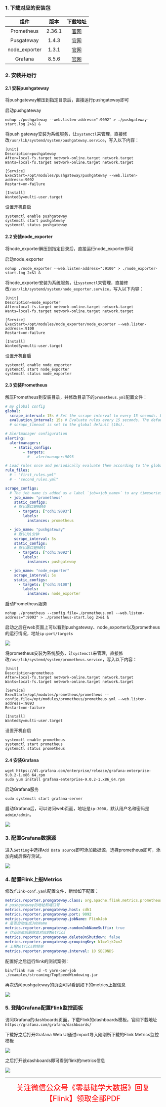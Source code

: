 ### 1. 下载对应的安装包

|     组件      |  版本  |                           下载地址                           |
| :-----------: | :----: | :----------------------------------------------------------: |
|  Prometheus   | 2.36.1 | [官网](https://github.com/prometheus/prometheus/releases/download/v2.36.1/prometheus-2.36.1.linux-amd64.tar.gz) |
|  Pusgateway   | 1.4.3  | [官网](https://github.com/prometheus/pushgateway/releases/download/v1.4.3/pushgateway-1.4.3.linux-amd64.tar.gz) |
| node_exporter | 1.3.1  | [官网](https://github.com/prometheus/node_exporter/releases/download/v1.3.1/node_exporter-1.3.1.linux-amd64.tar.gz) |
|    Grafana    | 8.5.6  | [官网](https://dl.grafana.com/enterprise/release/grafana-enterprise-8.5.6-1.x86_64.rpm) |

### 2. 安装并运行

#### 2.1 安装pushgateway

将pushgateway解压到指定目录后，直接运行pushgateway即可

启动pushgateway

```shell
nohup ./pushgateway --web.listen-address=":9092" > ./pushgateway-start.log 2>&1 &
```

将push gateway安装为系统服务，让`systemctl`来管理，直接修改`/usr/lib/systemd/system/pushgateway.service`，写入以下内容：

```
[Unit]
Description=pushgateway
After=local-fs.target network-online.target network.target
Wants=local-fs.target network-online.target network.target

[Service]
ExecStart=/opt/modules/pushgateway/pushgateway --web.listen-address=:9092
Restart=on-failure

[Install]
WantedBy=multi-user.target
```

设置开机自启

```shell
systemctl enable pushgateway
systemctl start pushgateway
systemctl status pushgateway
```

#### 2.2 安装node_exporter

将node_exporter解压到指定目录后，直接运行node_exporter即可

启动node_exporter

```shell
nohup ./node_exporter --web.listen-address=":9100" > ./node_exporter-start.log 2>&1 &
```

将node_exporter安装为系统服务，让`systemctl`来管理，直接修改`/usr/lib/systemd/system/node_exporter.service`，写入以下内容：

```
[Unit]
Description=node_exporter
After=local-fs.target network-online.target network.target
Wants=local-fs.target network-online.target network.target

[Service]
ExecStart=/opt/modules/node_exporter/node_exporter --web.listen-address=:9100
Restart=on-failure

[Install]
WantedBy=multi-user.target
```

设置开机自启

```shell
systemctl enable node_exporter
systemctl start node_exporter
systemctl status node_exporter
```

#### 2.3 安装Prometheus

解压Prometheus到安装目录，并修改目录下的`prometheus.yml`配置文件：

```yml
# my global config
global:
  scrape_interval: 15s # Set the scrape interval to every 15 seconds. Default is every 1 minute.
  evaluation_interval: 15s # Evaluate rules every 15 seconds. The default is every 1 minute.
  # scrape_timeout is set to the global default (10s).

# Alertmanager configuration
alerting:
  alertmanagers:
    - static_configs:
        - targets:
          # - alertmanager:9093

# Load rules once and periodically evaluate them according to the global 'evaluation_interval'.
rule_files:
  # - "first_rules.yml"
  # - "second_rules.yml"

scrape_configs:
  # The job name is added as a label `job=<job_name>` to any timeseries scraped from this config.
  - job_name: "prometheus"
    static_configs:
    # 默认端口是9090
      - targets: ["cdh1:9093"]
        labels:
          instances: prometheus

  - job_name: "pushgateway"
    # 默认为1分钟
    scrape_interval: 5s
    static_configs:
    # 默认端口是9091
      - targets: ["cdh1:9092"]
        labels:
          instances: pushgateway

  - job_name: "node_exporter"
    scrape_interval: 5s
    static_configs:
      - targets: ["cdh1:9100"]
        labels:
          instances: node_exporter
```

启动Prometheus服务

```shell
nohup ./prometheus --config.file=./prometheus.yml --web.listen-address=":9093" > ./prometheus-start.log 2>&1 &
```

启动之后在web页面上可以看到pushgateway、node_exporter以及prometheus的运行情况，地址`ip:port/targets`

![](https://yanko24-note.oss-cn-zhangjiakou.aliyuncs.com/flink/prometheus-targets.jpg)

将prometheus安装为系统服务，让`systemctl`来管理，直接修改`/usr/lib/systemd/system/prometheus.service`，写入以下内容：

```
[Unit]
Description=prometheus
After=local-fs.target network-online.target network.target
Wants=local-fs.target network-online.target network.target

[Service]
ExecStart=/opt/modules/prometheus/prometheus --config.file=/opt/modules/prometheus/prometheus.yml --web.listen-address=:9093
Restart=on-failure

[Install]
WantedBy=multi-user.target
```

设置开机自启

```shell
systemctl enable prometheus
systemctl start prometheus
systemctl status prometheus
```

#### 2.4 安装Grafana

```shell
wget https://dl.grafana.com/enterprise/release/grafana-enterprise-9.0.2-1.x86_64.rpm
sudo yum install grafana-enterprise-9.0.2-1.x86_64.rpm
```

启动Grafana服务

```shell
sudo systemctl start grafana-server
```

启动Grafana后，可以访问web页面，地址是`ip:3000`，默认用户名和密码是`admin/admin`。

![](https://yanko24-note.oss-cn-zhangjiakou.aliyuncs.com/flink/grafana-login.jpg)

### 3. 配置Grafana数据源

进入`Setting`中选择`Add Data source`即可添加数据源，选择prometheus即可，添加完成后保存测试。

![](https://yanko24-note.oss-cn-zhangjiakou.aliyuncs.com/flink/grafana-prometheus.jpg)

### 4. 配置Flink上报Metrics

修改`flink-conf.yaml`配置文件，新增如下配置：

```yaml
metrics.reporter.promgateway.class: org.apache.flink.metrics.prometheus.PrometheusPushGatewayReporter
# pushgateway的地址和端口号
metrics.reporter.promgateway.host: cdh1
metrics.reporter.promgateway.port: 9092
metrics.reporter.promgateway.jobName: FlinkJob
# 是否自动生成JobName
metrics.reporter.promgateway.randomJobNameSuffix: true
# 作业结束后删除其对应的Metrics
metrics.reporter.promgateway.deleteOnShutdown: false
metrics.reporter.promgateway.groupingKey: k1=v1;k2=v2
# 上报Metrics的频率
metrics.reporter.promgateway.interval: 10 SECONDS
```

配置好之后运行flink的测试案例：

```shell
bin/flink run -d -t yarn-per-job ./examples/streaming/TopSpeedWindowing.jar
```

再次访问pushgateway的页面可以看到如下的metrics上报信息

![](https://yanko24-note.oss-cn-zhangjiakou.aliyuncs.com/flink/pushgateway-metrics.jpg)

###  5. 登陆Grafana配置Flink监控面板

访问Grafana的dashboards页面，下载Flink的dashboards模板，官网下载地址`https://grafana.com/grafana/dashboards/`

下载好之后打开Grafana Web UI通过import导入刚刚所下载的Flink Metrics监控模板

![](https://yanko24-note.oss-cn-zhangjiakou.aliyuncs.com/flink/grafana-flink.jpg)

之后打开该dashboards即可看到flink的metrics信息

![](https://yanko24-note.oss-cn-zhangjiakou.aliyuncs.com/flink/grafana-flink-metrics.jpg)

---

<div align=center>
    <font color='red' size=5>关注微信公众号《零基础学大数据》回复【Flink】领取全部PDF</font>
</div>
